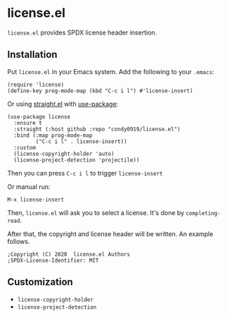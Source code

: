 # license.el

`license.el` provides SPDX license header insertion.

## Installation

Put `license.el` in your Emacs system. Add the following to your `.emacs`:

```elisp
(require 'license)
(define-key prog-mode-map (kbd "C-c i l") #'license-insert)
```

Or using [straight.el](https://github.com/raxod502/straight.el) with
[use-package](https://github.com/jwiegley/use-package):

``` emacs-lisp
(use-package license
  :ensure t
  :straight (:host github :repo "condy0919/license.el")
  :bind (:map prog-mode-map
         ("C-c i l" . license-insert))
  :custom
  (license-copyright-holder 'auto)
  (license-project-detection 'projectile))
```

Then you can press `C-c i l` to trigger `license-insert`

Or manual run:

    M-x license-insert

Then, `license.el` will ask you to select a license. It's done by
`completing-read`.

After that, the copyright and license header will be written. An example
follows.

``` emacs-lisp
;Copyright (C) 2020  license.el Authors
;SPDX-License-Identifier: MIT
```

## Customization

- `license-copyright-holder`
- `license-project-detection`
